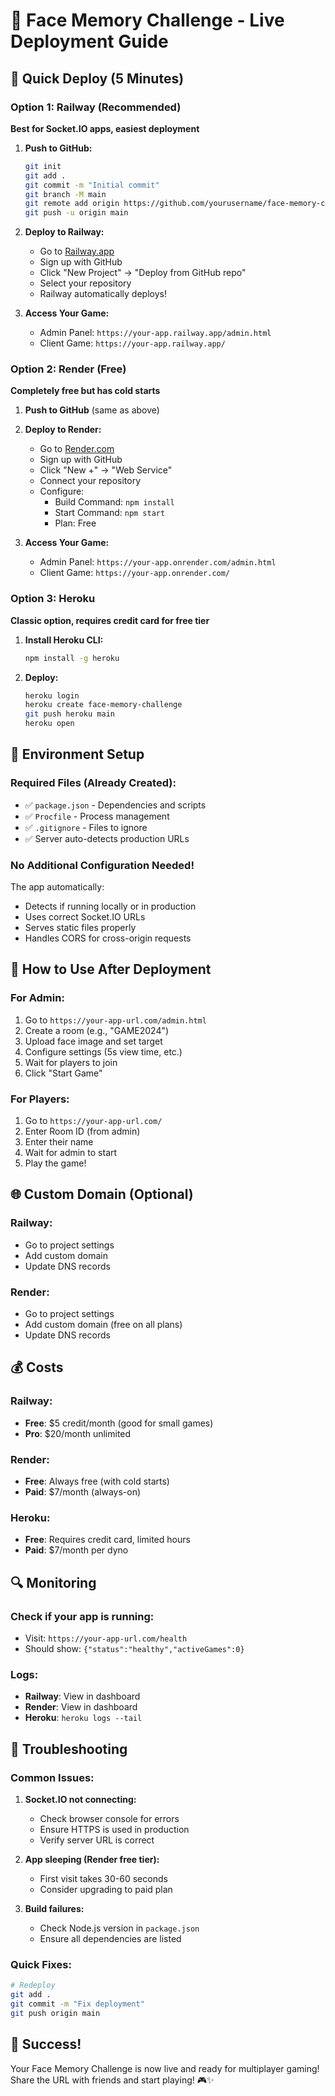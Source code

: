 # 🚀 Face Memory Challenge - Live Deployment Guide

## 🎯 Quick Deploy (5 Minutes)

### Option 1: Railway (Recommended)
**Best for Socket.IO apps, easiest deployment**

1. **Push to GitHub:**
   ```bash
   git init
   git add .
   git commit -m "Initial commit"
   git branch -M main
   git remote add origin https://github.com/yourusername/face-memory-challenge.git
   git push -u origin main
   ```

2. **Deploy to Railway:**
   - Go to [Railway.app](https://railway.app)
   - Sign up with GitHub
   - Click "New Project" → "Deploy from GitHub repo"
   - Select your repository
   - Railway automatically deploys!

3. **Access Your Game:**
   - Admin Panel: `https://your-app.railway.app/admin.html`
   - Client Game: `https://your-app.railway.app/`

### Option 2: Render (Free)
**Completely free but has cold starts**

1. **Push to GitHub** (same as above)

2. **Deploy to Render:**
   - Go to [Render.com](https://render.com)
   - Sign up with GitHub
   - Click "New +" → "Web Service"
   - Connect your repository
   - Configure:
     - Build Command: `npm install`
     - Start Command: `npm start`
     - Plan: Free

3. **Access Your Game:**
   - Admin Panel: `https://your-app.onrender.com/admin.html`
   - Client Game: `https://your-app.onrender.com/`

### Option 3: Heroku
**Classic option, requires credit card for free tier**

1. **Install Heroku CLI:**
   ```bash
   npm install -g heroku
   ```

2. **Deploy:**
   ```bash
   heroku login
   heroku create face-memory-challenge
   git push heroku main
   heroku open
   ```

## 🔧 Environment Setup

### Required Files (Already Created):
- ✅ `package.json` - Dependencies and scripts
- ✅ `Procfile` - Process management
- ✅ `.gitignore` - Files to ignore
- ✅ Server auto-detects production URLs

### No Additional Configuration Needed!
The app automatically:
- Detects if running locally or in production
- Uses correct Socket.IO URLs
- Serves static files properly
- Handles CORS for cross-origin requests

## 📱 How to Use After Deployment

### For Admin:
1. Go to `https://your-app-url.com/admin.html`
2. Create a room (e.g., "GAME2024")
3. Upload face image and set target
4. Configure settings (5s view time, etc.)
5. Wait for players to join
6. Click "Start Game"

### For Players:
1. Go to `https://your-app-url.com/`
2. Enter Room ID (from admin)
3. Enter their name
4. Wait for admin to start
5. Play the game!

## 🌐 Custom Domain (Optional)

### Railway:
- Go to project settings
- Add custom domain
- Update DNS records

### Render:
- Go to project settings
- Add custom domain (free on all plans)
- Update DNS records

## 💰 Costs

### Railway:
- **Free**: $5 credit/month (good for small games)
- **Pro**: $20/month unlimited

### Render:
- **Free**: Always free (with cold starts)
- **Paid**: $7/month (always-on)

### Heroku:
- **Free**: Requires credit card, limited hours
- **Paid**: $7/month per dyno

## 🔍 Monitoring

### Check if your app is running:
- Visit: `https://your-app-url.com/health`
- Should show: `{"status":"healthy","activeGames":0}`

### Logs:
- **Railway**: View in dashboard
- **Render**: View in dashboard  
- **Heroku**: `heroku logs --tail`

## 🚨 Troubleshooting

### Common Issues:

1. **Socket.IO not connecting:**
   - Check browser console for errors
   - Ensure HTTPS is used in production
   - Verify server URL is correct

2. **App sleeping (Render free tier):**
   - First visit takes 30-60 seconds
   - Consider upgrading to paid plan

3. **Build failures:**
   - Check Node.js version in `package.json`
   - Ensure all dependencies are listed

### Quick Fixes:
```bash
# Redeploy
git add .
git commit -m "Fix deployment"
git push origin main
```

## 🎯 Success!
Your Face Memory Challenge is now live and ready for multiplayer gaming! Share the URL with friends and start playing! 🎮✨